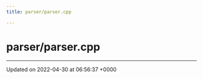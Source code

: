 ```yaml
---
title: parser/parser.cpp

---
```


# parser/parser.cpp








-------------------------------

Updated on 2022-04-30 at 06:56:37 +0000
